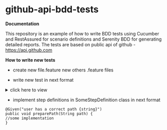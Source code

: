 # github-api-bdd-tests

**Documentation**

This repository is an example of how to write BDD tests using Cucumber and RestAssured for scenario definitions and Serenity BDD for generating detailed reports. 
The tests are based on public api of github - https://api.github.com

**How to write new tests**
- create new file.feature new others .feature files

- write new test in next format
 <details><summary>click here to view</summary>
Feature: As a User I want to be able to create repository

Scenario: User should be able to create new personal repository filling only required field

Given user has a correct path "/user/repos"
When user creates repository with next valid data
Then repository is created
</details>

- implement step definitions in SomeStepDefinition class in next format

```
@Given("user has a correct path {string}")
public void preparePath(String path) {
//some implementation
}
```
